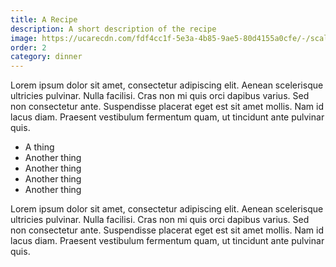 ```yaml
---
title: A Recipe
description: A short description of the recipe
image: https://ucarecdn.com/fdf4cc1f-5e3a-4b85-9ae5-80d4155a0cfe/-/scale_crop/768x768/smart/fpo-table-2.jpg
order: 2
category: dinner
---
```

Lorem ipsum dolor sit amet, consectetur adipiscing elit. Aenean scelerisque ultricies pulvinar. Nulla facilisi. Cras non mi quis orci dapibus varius. Sed non consectetur ante. Suspendisse placerat eget est sit amet mollis. Nam id lacus diam. Praesent vestibulum fermentum quam, ut tincidunt ante pulvinar quis.

* A thing
* Another thing
* Another thing
* Another thing
* Another thing

Lorem ipsum dolor sit amet, consectetur adipiscing elit. Aenean scelerisque ultricies pulvinar. Nulla facilisi. Cras non mi quis orci dapibus varius. Sed non consectetur ante. Suspendisse placerat eget est sit amet mollis. Nam id lacus diam. Praesent vestibulum fermentum quam, ut tincidunt ante pulvinar quis.